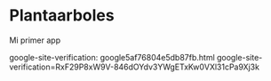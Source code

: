 # Plantaarboles
Mi primer app

google-site-verification: google5af76804e5db87fb.html
google-site-verification=RxF29P8xW9V-846dOYdv3YWgETxKw0VXl31cPa9Xj3k